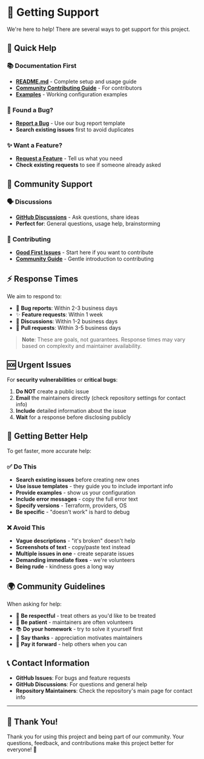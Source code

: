 # 🤝 Getting Support

We're here to help! There are several ways to get support for this project.

## 🚀 Quick Help

### 📚 **Documentation First**
- **[README.md](../README.md)** - Complete setup and usage guide
- **[Community Contributing Guide](../CONTRIBUTING_COMMUNITY.md)** - For contributors
- **[Examples](../examples/)** - Working configuration examples

### 🐛 **Found a Bug?**
- **[Report a Bug](https://github.com/HafslundEcoVannkraft/stratus-tf-aca-gh-vending/issues/new?template=bug-report.yml)** - Use our bug report template
- **Search existing issues** first to avoid duplicates

### ✨ **Want a Feature?**
- **[Request a Feature](https://github.com/HafslundEcoVannkraft/stratus-tf-aca-gh-vending/issues/new?template=feature-request.yml)** - Tell us what you need
- **Check existing requests** to see if someone already asked

## 💬 Community Support

### 🗣️ **Discussions**
- **[GitHub Discussions](https://github.com/HafslundEcoVannkraft/stratus-tf-aca-gh-vending/discussions)** - Ask questions, share ideas
- **Perfect for**: General questions, usage help, brainstorming

### 🌟 **Contributing**
- **[Good First Issues](https://github.com/HafslundEcoVannkraft/stratus-tf-aca-gh-vending/issues?q=is%3Aissue+is%3Aopen+label%3A%22good+first+issue%22)** - Start here if you want to contribute
- **[Community Guide](../CONTRIBUTING_COMMUNITY.md)** - Gentle introduction to contributing

## ⚡ Response Times

We aim to respond to:
- 🐛 **Bug reports**: Within 2-3 business days
- ✨ **Feature requests**: Within 1 week
- 💬 **Discussions**: Within 1-2 business days
- 🔄 **Pull requests**: Within 3-5 business days

> **Note**: These are goals, not guarantees. Response times may vary based on complexity and maintainer availability.

## 🆘 Urgent Issues

For **security vulnerabilities** or **critical bugs**:
1. **Do NOT** create a public issue
2. **Email** the maintainers directly (check repository settings for contact info)
3. **Include** detailed information about the issue
4. **Wait** for a response before disclosing publicly

## 🎯 Getting Better Help

To get faster, more accurate help:

### ✅ **Do This**
- **Search existing issues** before creating new ones
- **Use issue templates** - they guide you to include important info
- **Provide examples** - show us your configuration
- **Include error messages** - copy the full error text
- **Specify versions** - Terraform, providers, OS
- **Be specific** - "doesn't work" is hard to debug

### ❌ **Avoid This**
- **Vague descriptions** - "it's broken" doesn't help
- **Screenshots of text** - copy/paste text instead
- **Multiple issues in one** - create separate issues
- **Demanding immediate fixes** - we're volunteers
- **Being rude** - kindness goes a long way

## 🌍 Community Guidelines

When asking for help:
- 🤝 **Be respectful** - treat others as you'd like to be treated
- 🧠 **Be patient** - maintainers are often volunteers
- 📚 **Do your homework** - try to solve it yourself first
- 🙏 **Say thanks** - appreciation motivates maintainers
- 🔄 **Pay it forward** - help others when you can

## 📞 Contact Information

- **GitHub Issues**: For bugs and feature requests
- **GitHub Discussions**: For questions and general help
- **Repository Maintainers**: Check the repository's main page for contact info

---

## 🎉 Thank You!

Thank you for using this project and being part of our community. Your questions, feedback, and contributions make this project better for everyone! 🚀 